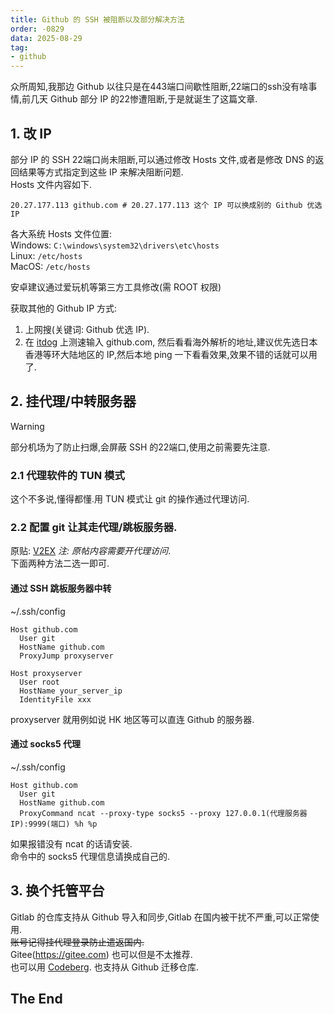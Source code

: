 ```yaml
---
title: Github 的 SSH 被阻断以及部分解决方法
order: -0829
data: 2025-08-29
tag:
- github
---
```


众所周知,我那边 Github 以往只是在443端口间歇性阻断,22端口的ssh没有啥事情,前几天 Github 部分 IP 的22惨遭阻断,于是就诞生了这篇文章.  

## 1. 改 IP

部分 IP 的 SSH 22端口尚未阻断,可以通过修改 Hosts 文件,或者是修改 DNS 的返回结果等方式指定到这些 IP 来解决阻断问题.  
Hosts 文件内容如下.  
```
20.27.177.113 github.com # 20.27.177.113 这个 IP 可以换成别的 Github 优选 IP
```

各大系统 Hosts 文件位置:  
Windows: `C:\windows\system32\drivers\etc\hosts`  
Linux: `/etc/hosts`  
MacOS: `/etc/hosts`  

安卓建议通过爱玩机等第三方工具修改(需 ROOT 权限)  

获取其他的 Github IP 方式:  
1. 上网搜(关键词: Github 优选 IP).  
2. 在 [itdog](https://itdog.cn) 上测速输入 github.com, 然后看看海外解析的地址,建议优先选日本香港等环大陆地区的 IP,然后本地 ping 一下看看效果,效果不错的话就可以用了.  

## 2. 挂代理/中转服务器  

> [!warning]
> 部分机场为了防止扫爆,会屏蔽 SSH 的22端口,使用之前需要先注意.  

### 2.1 代理软件的 TUN 模式

这个不多说,懂得都懂.用 TUN 模式让 git 的操作通过代理访问.  

### 2.2 配置 git 让其走代理/跳板服务器.  

原贴: [V2EX](https://www.v2ex.com/t/1155443)  *注: 原帖内容需要开代理访问*.  
下面两种方法二选一即可.  

#### 通过 SSH 跳板服务器中转

~/.ssh/config  
```
Host github.com
  User git
  HostName github.com
  ProxyJump proxyserver
  
Host proxyserver
  User root
  HostName your_server_ip
  IdentityFile xxx
```
proxyserver 就用例如说 HK 地区等可以直连 Github 的服务器.  

#### 通过 socks5 代理

~/.ssh/config  
```
Host github.com
  User git
  HostName github.com
  ProxyCommand ncat --proxy-type socks5 --proxy 127.0.0.1(代理服务器IP):9999(端口) %h %p
```
如果报错没有 ncat 的话请安装.  
命令中的 socks5 代理信息请换成自己的.  

## 3. 换个托管平台  

Gitlab 的仓库支持从 Github 导入和同步,Gitlab 在国内被干扰不严重,可以正常使用.  
~~账号记得挂代理登录防止遣返国内.~~  
Gitee(https://gitee.com) 也可以但是不太推荐.  
也可以用 [Codeberg](https://codeberg.org). 也支持从 Github 迁移仓库.  

## The End